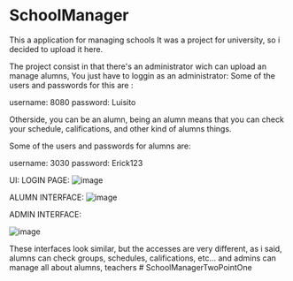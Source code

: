 # SchoolManager
This a application for managing schools
It was a project for university, so i decided to upload it here.

The project consist in that there's an administrator wich can upload an manage alumns, 
You just have to loggin as an administrator:
Some of the users and passwords for this are :

username: 8080
password: Luisito

Otherside, you can be an alumn, being an alumn means that you can check your schedule, 
califications, and other kind of alumns things.

Some of the users and passwords for alumns are: 

username: 3030 
password: Erick123



UI:
LOGIN PAGE:
![image](https://user-images.githubusercontent.com/96703907/221597516-72f10b4d-3686-4ff6-b55a-5c1b189a8600.png)

ALUMN INTERFACE: 
![image](https://user-images.githubusercontent.com/96703907/221597948-afa0a873-bb2e-462d-819d-89d3f19ca968.png)

ADMIN INTERFACE: 

![image](https://user-images.githubusercontent.com/96703907/221598125-b21284b3-de25-473c-ab13-ac323914495b.png)

These interfaces look similar, but the accesses are very different, as i said, alumns can check groups, schedules, califications, etc...
and admins can manage all about alumns, teachers 
#   S c h o o l M a n a g e r T w o P o i n t O n e  
 